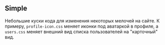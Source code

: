 ## Simple
Небольшие куски кода для изменения некоторых мелочей на сайте. К примеру, `profile-icon.css` меняет иконки под аватаркой в профиле, а `users.css` меняет внешний вид списка пользователей на "карточный" вид.
